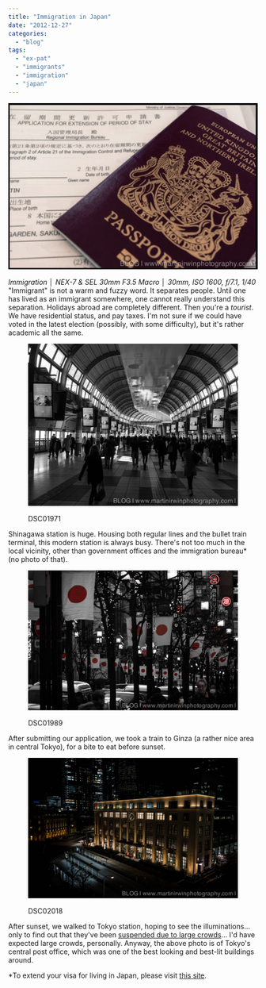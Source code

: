 ```yaml
---
title: "Immigration in Japan"
date: "2012-12-27"
categories: 
  - "blog"
tags: 
  - "ex-pat"
  - "immigrants"
  - "immigration"
  - "japan"
---
```


![DSC01969-1-1.jpg](/assets/images/0101d-dsc01969-1-1.jpg)

_Immigration │ NEX-7 & SEL 30mm F3.5 Macro │ 30mm, ISO 1600, f/7.1, 1/40_ "Immigrant" is not a warm and fuzzy word. It separates people. Until one has lived as an immigrant somewhere, one cannot really understand this separation. Holidays abroad are completely different. Then you're a _tourist_. We have residential status, and pay taxes. I'm not sure if we could have voted in the latest election (possibly, with some difficulty), but it's rather academic all the same.

<figure>

![DSC01971](/assets/images/95ac5-dsc01971.jpg)

<figcaption>



DSC01971





</figcaption>



</figure>

Shinagawa station is huge. Housing both regular lines and the bullet train terminal, this modern station is always busy. There's not too much in the local vicinity, other than government offices and the immigration bureau\* (no photo of that).

<figure>

![DSC01989](/assets/images/4b44e-dsc01989.jpg)

<figcaption>



DSC01989





</figcaption>



</figure>

After submitting our application, we took a train to Ginza (a rather nice area in central Tokyo), for a bite to eat before sunset.

<figure>

![DSC02018](/assets/images/88dcf-dsc02018.jpg)

<figcaption>



DSC02018





</figcaption>



</figure>

After sunset, we walked to Tokyo station, hoping to see the illuminations... only to find out that they've been [suspended due to large crowds](http://www.japantoday.com/category/national/view/huge-crowds-force-suspension-of-tokyo-station-light-up-event)... I'd have expected large crowds, personally. Anyway, the above photo is of Tokyo's central post office, which was one of the best looking and best-lit buildings around.

\*To extend your visa for living in Japan, please visit [this site](http://www.immi-moj.go.jp/english/tetuduki/kanri/shyorui/03.html).
